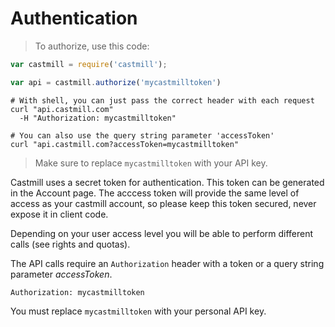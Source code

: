 # Authentication
> To authorize, use this code:


```javascript
var castmill = require('castmill');

var api = castmill.authorize('mycastmilltoken')
```

```shell
# With shell, you can just pass the correct header with each request
curl "api.castmill.com"
  -H "Authorization: mycastmilltoken"

# You can also use the query string parameter 'accessToken'
curl "api.castmill.com?accessToken=mycastmilltoken"
```
> Make sure to replace `mycastmilltoken` with your API key.

Castmill uses a secret token for authentication. This token can be generated in the Account page.
The acccess token will provide the same level of access as your castmill account, so please keep
this token secured, never expose it in client code.

Depending on your user access level you will be able to perform different calls (see rights and quotas).

The API calls require an `Authorization` header with a token or a query string parameter *accessToken*.

`Authorization: mycastmilltoken`

<aside class="notice">
You must replace <code>mycastmilltoken</code> with your personal API key.
</aside>
